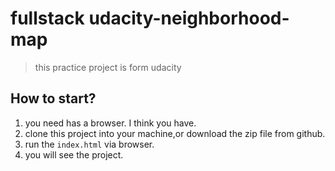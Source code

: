 # fullstack udacity-neighborhood-map
> this practice project is form udacity


## How to start?

 1. you need has a browser. I think you have.
 2. clone this project into your machine,or download the zip file from github.
 3. run the `index.html` via browser.
 4. you will see the project.

